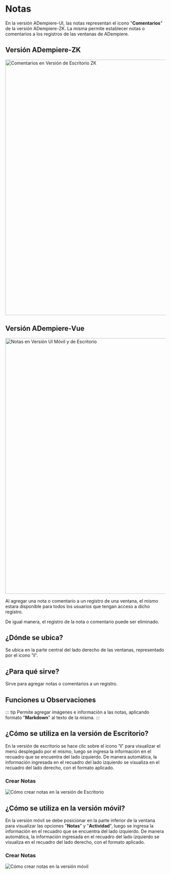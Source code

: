# Notas

En la versión ADempiere-UI, las notas representan el icono "**Comentarios**" de la versión ADempiere-ZK. La misma permite establecer notas o comentarios a los registros de las ventanas de ADempiere.

## Versión ADempiere-ZK

<img :src="$withBase('/images/components/notes/zk-desktop-version-notes.png')" alt="Comentarios en Versión de Escritorio ZK" width="800px">

## Versión ADempiere-Vue

<img :src="$withBase('/images/components/notes/notes-desktop-mobile.png')" alt="Notas en Versión UI Móvil y de Escritorio" width="800px">

Al agregar una nota o comentario a un registro de una ventana, el mismo estara disponible para todos los usuarios que tengan acceso a dicho registro.

De igual manera, el registro de la nota o comentario puede ser eliminado.

## ¿Dónde se ubica?

Se ubica en la parte central del lado derecho de las ventanas, representado por el icono "**i**".

## ¿Para qué sirve?

Sirve para agregar notas o comentarios a un registro.

## Funciones u Observaciones

::: tip
Permite agregar imágenes e información a las notas, aplicando formato "**Markdown**" al texto de la misma.
:::

## ¿Cómo se utiliza en la versión de Escritorio?

En la versión de escritorio se hace clic sobre el icono "**i**" para visualizar el menú desplegado por el mismo, luego se ingresa la información en el recuadro que se encuentra del lado izquierdo. De manera automática, la información ingresada en el recuadro del lado izquierdo se visualiza en el recuadro del lado derecho, con el formato aplicado.

### Crear Notas

![Cómo crear notas en la versión de Escritorio]('/images/components/notes/create-notes-in-desktop-version.gif' "Cómo crear notas en la versión de Escritorio")

## ¿Cómo se utiliza en la versión móvil?

En la versión móvil se debe posicionar en la parte inferior de la ventana para visualizar las opciones "**Notas**" y "**Actividad**", luego se ingresa la información en el recuadro que se encuentra del lado izquierdo. De manera automática, la información ingresada en el recuadro del lado izquierdo se visualiza en el recuadro del lado derecho, con el formato aplicado.

### Crear Notas

![Cómo crear notas en la versión móvil]('/images/components/notes/create-notes-in-the-mobile-version.gif' "Cómo crear notas en la versión móvil")
